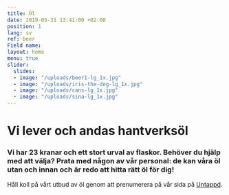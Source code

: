 ```yaml
---
title: Öl
date: 2019-05-31 13:41:00 +02:00
position: 1
lang: sv
ref: beer
Field name: 
layout: home
menu: true
slider:
  slides:
  - image: "/uploads/beer1-lg_1x.jpg"
  - image: "/uploads/iris-the-dog-lg_1x.jpg"
  - image: "/uploads/cans-lg_1x.jpg"
  - image: "/uploads/sina-lg_1x.jpg"
---
```


# Vi lever och andas <span style = "white-space: nowrap"> hantverksöl </span>

### Vi har 23 kranar och ett stort urval av flaskor. Behöver du hjälp med att välja? Prata med någon av vår personal: de kan våra öl utan och innan och är redo att hitta rätt öl för dig!

Håll koll på vårt utbud av öl genom att prenumerera på vår sida på <a href="{{site.untappd}}" target="_blank">Untappd</a>.

<div id="beers">
  <div id="menu-container"></div>
  <script>
    !function(e,n){var t=document.createElement("script"),a=document.getElementsByTagName("script")[0];t.async=1,a.parentNode.insertBefore(t,a),t.onload=t.onreadystatechange=function(e,a){(a||!t.readyState||/loaded|complete/.test(t.readyState))&&(t.onload=t.onreadystatechange=null,t=void 0,a||n&&n())},t.src=e}("https://embed-menu-preloader.untappdapi.com/embed-menu-preloader.min.js",function(){PreloadEmbedMenu("menu-container",25908,99278)});
  </script>
</div>
